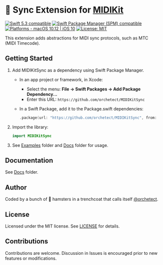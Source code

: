 # 🔌 Sync Extension for [MIDIKit](https://github.com/orchetect/MIDIKit)

<p>
<a href="https://developer.apple.com/swift">
<img src="https://img.shields.io/badge/Swift-5.3-blue.svg?style=flat"
     alt="Swift 5.3 compatible" /></a>
<a href="#installation">
<img src="https://img.shields.io/badge/SPM-5.3-blue.svg?style=flat"
     alt="Swift Package Manager (SPM) compatible" /></a>
<a href="https://developer.apple.com/swift">
<img src="https://img.shields.io/badge/platforms-macOS%2010.12%20|%20iOS%2010%20-%23989898.svg?style=flat"
     alt="Platforms - macOS 10.12 | iOS 10" /></a>
<a href="https://github.com/orchetect/MIDIKitSync/blob/main/LICENSE">
<img src="http://img.shields.io/badge/license-MIT-green.svg?style=flat"
     alt="License: MIT" /></a>

This extension adds abstractions for MIDI sync protocols, such as MTC (MIDI Timecode).

## Getting Started

1. Add MIDIKitSync as a dependency using Swift Package Manager.

   - In an app project or framework, in Xcode:

     - Select the menu: **File → Swift Packages → Add Package Dependency...**
     - Enter this URL: `https://github.com/orchetect/MIDIKitSync`

   - In a Swift Package, add it to the Package.swift dependencies:

     ```swift
     .package(url: "https://github.com/orchetect/MIDIKitSync", from: "0.1.0")
     ```

1. Import the library:

   ```swift
   import MIDIKitSync
   ```

3. See [Examples](https://github.com/orchetect/MIDIKitSync/blob/master/Examples/) folder and [Docs](https://github.com/orchetect/MIDIKitSync/blob/master/Docs/) folder for usage.

## Documentation

See [Docs](https://github.com/orchetect/MIDIKitSync/blob/master/Docs/) folder.

## Author

Coded by a bunch of 🐹 hamsters in a trenchcoat that calls itself [@orchetect](https://github.com/orchetect).

## License

Licensed under the MIT license. See [LICENSE](https://github.com/orchetect/MIDIKitSync/blob/master/LICENSE) for details.

## Contributions

Contributions are welcome. Discussion in Issues is encouraged prior to new features or modifications.
